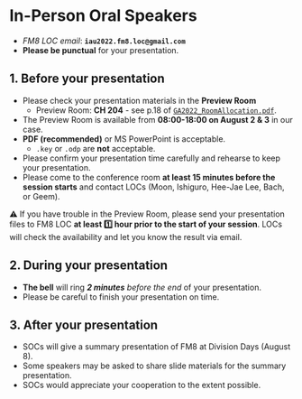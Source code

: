 # In-Person Oral Speakers
* _FM8 LOC email_: **``iau2022.fm8.loc@gmail.com``**
* **Please be punctual** for your presentation.

## 1. Before your presentation
* Please check your presentation materials in the **Preview Room** 
  - Preview Room: **CH 204** - see p.18 of [``GA2022_RoomAllocation.pdf``](iauga_docs/GA2022_RoomAllocation.pdf). 
* The Preview Room is available from **08:00-18:00 on August 2 & 3** in our case.
* **PDF (recommended)** or MS PowerPoint is acceptable.
  * ``.key`` or ``.odp`` are **not** acceptable.
* Please confirm your presentation time carefully and rehearse to keep your presentation. 
* Please come to the conference room **at least 15 minutes before the session starts** and contact LOCs (Moon, Ishiguro, Hee-Jae Lee, Bach, or Geem).

⚠️ If you have trouble in the Preview Room, please send your presentation files to FM8 LOC **at least 1️⃣ hour prior to the start of your session**. LOCs will check the availability and let you know the result via email.

## 2. During your presentation
* **The bell** will ring _**2 minutes** before the end_ of your presentation. 
* Please be careful to finish your presentation on time.

## 3. After your presentation
* SOCs will give a summary presentation of FM8 at Division Days (August 8). 
* Some speakers may be asked to share slide materials for the summary presentation. 
* SOCs would appreciate your cooperation to the extent possible.

